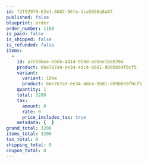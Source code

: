 ```yaml
---
id: f2f92970-62e1-4682-96fe-dca5868a8a07
published: false
blueprint: order
order_number: 1160
is_paid: false
is_shipped: false
is_refunded: false
items:
  -
    id: a7cb86ee-b9eb-441d-959d-addee18a8394
    product: 66e767a9-ee34-4dc4-8681-d09bb59f0cf5
    variant:
      variant: 10km
      product: 66e767a9-ee34-4dc4-8681-d09bb59f0cf5
    quantity: 1
    total: 3200
    tax:
      amount: 0
      rate: 0
      price_includes_tax: true
    metadata: {  }
grand_total: 3200
items_total: 3200
tax_total: 0
shipping_total: 0
coupon_total: 0
---
```

